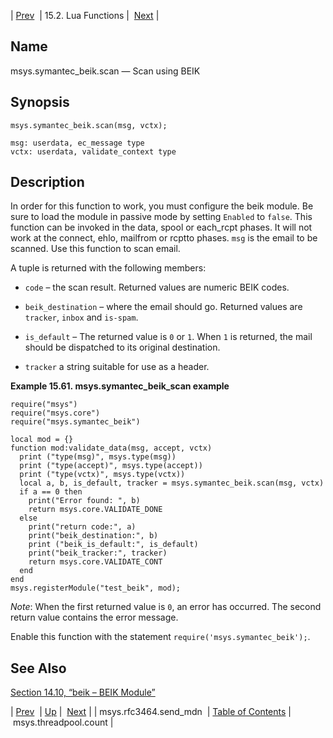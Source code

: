 | [Prev](lua.ref.msys.rfc3464.send_mdn)  | 15.2. Lua Functions |  [Next](lua.ref.msys.threadpool.count.php) |

<a name="lua.ref.msys.symantec_beik.scan"></a>
## Name

msys.symantec_beik.scan — Scan using BEIK

<a name="idp26960784"></a>
## Synopsis

`msys.symantec_beik.scan(msg, vctx);`

```
msg: userdata, ec_message type
vctx: userdata, validate_context type
```
<a name="idp26963472"></a>
## Description

In order for this function to work, you must configure the beik module. Be sure to load the module in passive mode by setting `Enabled` to `false`. This function can be invoked in the data, spool or each_rcpt phases. It will not work at the connect, ehlo, mailfrom or rcptto phases. `msg` is the email to be scanned. Use this function to scan email.

A tuple is returned with the following members:

*   `code` – the scan result. Returned values are numeric BEIK codes.

*   `beik_destination` – where the email should go. Returned values are `tracker`, `inbox` and `is-spam`.

*   `is_default` – The returned value is `0` or `1`. When `1` is returned, the mail should be dispatched to its original destination.

*   `tracker` a string suitable for use as a header.

<a name="lua.ref.msys.symantec_beik.scan.example"></a>

**Example 15.61. msys.symantec_beik_scan example**

```
require("msys")
require("msys.core")
require("msys.symantec_beik")

local mod = {}
function mod:validate_data(msg, accept, vctx)
  print ("type(msg)", msys.type(msg))
  print ("type(accept)", msys.type(accept))
  print ("type(vctx)", msys.type(vctx))
  local a, b, is_default, tracker = msys.symantec_beik.scan(msg, vctx)
  if a == 0 then
    print("Error found: ", b)
    return msys.core.VALIDATE_DONE
  else
    print("return code:", a)
    print("beik_destination:", b)
    print ("beik_is_default:", is_default)
    print("beik_tracker:", tracker)
    return msys.core.VALIDATE_CONT
  end
end
msys.registerModule("test_beik", mod);
```

*Note*: When the first returned value is `0`, an error has occurred. The second return value contains the error message.

Enable this function with the statement `require('msys.symantec_beik');`.

<a name="idp26980656"></a>
## See Also

[Section 14.10, “beik – BEIK Module”](modules.beik "14.10. beik – BEIK Module")

| [Prev](lua.ref.msys.rfc3464.send_mdn)  | [Up](lua.function.details.php) |  [Next](lua.ref.msys.threadpool.count.php) |
| msys.rfc3464.send_mdn  | [Table of Contents](index) |  msys.threadpool.count |
